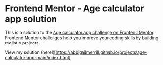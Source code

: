 # Frontend Mentor - Age calculator app solution

This is a solution to the [Age calculator app challenge on Frontend Mentor](https://www.frontendmentor.io/challenges/age-calculator-app-dF9DFFpj-Q). Frontend Mentor challenges help you improve your coding skills by building realistic projects.

View my solution (here!)[https://abbigailmerrill.github.io/projects/age-calculator-app-main/index.html]
